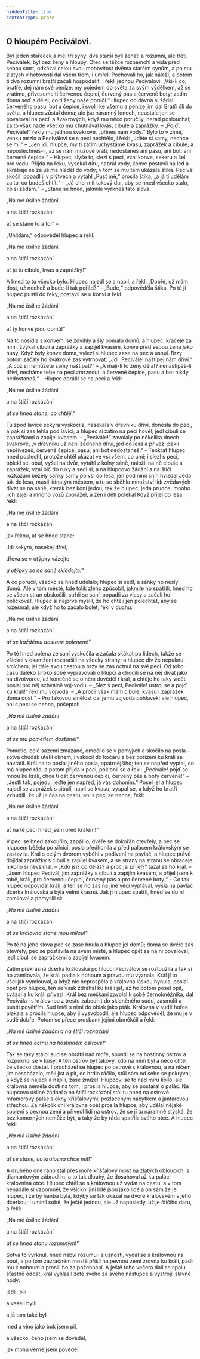 ```yaml
---
hiddenTitle: true
contentType: prose
---
```


<section>

# O hloupém Peciválovi.

Byl jeden stařeček a měl tři syny: dva starší byli ženati a rozumní, ale třetí, Peciválek, byl bez ženy a hloupý. Otec se těžce roznemohl a vida před sebou smrt, odkázal celou svou mohovitost dvěma starším synům, a po stu zlatých v hotovosti dal všem třem, i umřel. Pochovali ho, jak náleží, a potom ti dva rozumní bratři začali hospodařit. I řekli jednou Peciválovi: „Víš-li co, bratře, dej nám své peníze: my pojedem do světa za svým výdělkem, až se vrátíme, přivezeme ti červenou čepici, červený pás a červené boty; zatím doma seď a dělej, co ti ženy naše poručí.“ Hlupec od dávna si žádal červeného pasu, bot a čepíce, i svolil ke všemu a peníze jim dal Bratři šli do světa, a hlupec zůstal doma; ale jsa náramný lenoch, neustále jen se povaloval na pecí, a švakrových, když mu něco poručily, nerad poslouchal; za to však nade všecko mu chutnával kvas, cibule a zaprážky. – „Pojď, Pecivále!“ řekly mu jednou švakrové, „přines nám vody.“ Bylo to v zimě, venku mrzlo a Peciválovi se s peci nechtělo, i řekl: „Jděte si samy, nechce se mi.“ – „Jen jdi, hlupče, my ti zatím uchystáme kvasu, zaprážek a cibule; a neposlechneš-li, až se nám mužové vrátí, nedostaneš ani pasu, ani bot, ani červené čepice.“ – Hlupec, slyše to, slezl s peci, vzal konve, sekeru a šel pro vodu. Přijda na řeku, vysekal díru, nabral vody, konve postavil na led a škrábaje se za ušima hleděl do vody; v tom se mu tam ukázala štika. Pecivál skočil, popadl ji v plýtvech a vytáhl „Pusť mě,“ prosila štika, „a já ti udělám za to, co budeš chtít.“ – „Já chci mít takový dar, aby se hned všecko stalo, co si žádám.“ – „Stane se hned, jakmile vyřkneš tato slova:

</section>

<section>

„Na mé úsilné žádání,

a na štičí rozkázání

ať se stane to a to!“ –

</section>

<section>

„Uhlídám,“ odpověděl hlupec a řekl:

</section>

<section>

„Na mé úsilné žádání,

a na štičí rozkázání

ať je tu cibule, kvas a zaprážky!“

</section>

<section>

A hned to tu všecko bylo. Hlupec najedl se a napil, a řekl: „Dobře, už mám dost, už nechci! a bude-li tak pořád?“ – „Bude,“ odpověděla štika, Po té ji hlupec pustil do řeky, postavil se u konví a řekl.

</section>

<section>

„Na mé úsilné žádání,

a na štičí rozkázání

ať ty konve jdou domů!“

</section>

<section>

Na to nosidla s konvemi se zdvihly a šly pomalu domů, a hlupec, kráčeje za nimi, žvýkal cibuli a zaprážky a zapíjel kvasem, konve před sebou žena jako husy. Když byly konve doma, vylezl si hlupec zase na pec a usnul. Brzy potom začaly ho švakrové zas vytrhovat: „Jdi, Pecivále! naštípej nám dříví.“ „A což si nemůžete samy naštípat?“ – „A mají-li to ženy dělat? nenaštípáš-li dříví, necháme tebe na peci zmrznout, a červené čepice, pasu a bot nikdy nedostaneš.“ – Hlupec obrátil se na peci a řekl:

</section>

<section>

„Na mé úsilné žádání,

a na štičí rozkázání

_ať se hned stane, co chtějí_,“

</section>

<section>

Tu zpod lavice sekyra vyskočila, nasekala v dřevníku dříví, donesla do peci, a pak si zas lehla pod lavici; a hlupec si zatím na peci hověl, jedl cibuli se zaprážkami a zapíjel kvasem. – „Pecivále!“ zavolaly po několika dnech švakrové, „v dřevníku už není žádného dříví, jed do lesa a přivez: pakli nepřivezeš, červené čepice, pasu, ani bot nedostaneš.“ - Tenkrát hlupec hned poslechl, protože chtěl ukázat ve vsi všem, co umí; i slezl s peci, oblekl se, obul, vyšel na dvůr, vytáhl z kolny sáně, naložil na ně cibule a zaprážek, vzal bič do ruky a sedl si; a na hlupcovo žádání a na štičí rozkázání běžely sáňky samy po vsi do lesa, jen pod nimi sníh hvízdal Jeda tak do lesa, musil lidnatým městem, a tu se sběhlo množství lidí zvědavých dívat se na sáně, kterak bez koní jedou, tak že hlupec, jeda prudce, mnoho jich zajel a mnoho vozů zporážel, a žen i dětí polekal Když přijel do lesa, řekl:

</section>

<section>

„Na mé úsilné žádání

a na štičí rozkázání

jak řeknu, ať se hned stane:

Jdi sekyro, nasekej dříví,

dřeva se v otýpky vázejte

_a otýpky se na saně skládejte!_“

</section>

<section>

A co poručil, všecko se hned udělalo; hlupec si sedl, a sáňky ho nesly domů. Ale v tom městě, kde tolik zlého způsobil, jakmile ho spatřili, hned ho se všech stran obskočili, strhli se saní, popadli za vlasy a začali ho políčkovat. Hlupec si nejprve myslil, že ho chtějí jen polechtat, aby se rozesmál; ale když ho to začalo bolet, řekl v duchu:

</section>

<section>

„Na mé úsilné žádání

a na štičí rozkázání

_ať se každému dostane polenem!_“

</section>

<section>

Po té hned polena ze saní vyskočila a začala skákat po lidech, takže se všickni v okamžení rozprášili na všecky strany; a hlupec div že nepuknul smíchem, jel dále svou cestou a brzy se zas octnul na své peci. Od toho času daleko široko sobě vypravovali o hlupci a chodili se na něj dívat jako na divotvorce, až konečně se o něm dověděl i král, a chtěje ho taky vidět, poslal pro něj schválně voj-vodu. – „Slez s peci, Pecivále! ustroj se a pojď ku králi!“ řekl mu vojvoda. – „A proč? však mám cibule, kvasu i zaprážek doma dost.“ – Pro takovou smělost dal jemu vojvoda pohlavek; ale hlupec, ani s peci se nehna, pošeptal:

</section>

<section>

„_Na mé úsilné žádání_

a na štičí rozkázání

_ať se mu pometlem dostane!_“

</section>

<section>

Pometlo, celé sazemi zmazané, omočilo se v pomyjích a skočilo na posla – sotva chudák utekl oknem, i vskočil do kočáru a bez pořízení ku králi se navrátil. Král na to poslal jiného posla, opatrnějšího; ten se napřed vyptal, co má hlupec rád, a potom přijda k peci, poklonil se a řekl: „Pecivále! pojď se mnou ku králi, chce ti dát červenou čepici, červený pás a boty červené!“ – „Jestli tak, pojedu; jeďte jen napřed, já vás dohoním.“ Posel jel a hlupec najedl se zaprážek s cibulí, napil se kvasu, vyspal se, a když ho bratři vzbudili, že už je čas na cestu, ani s peci se nehna, řekl:

</section>

<section>

„Na mé úsilné žádání

a na štičí rozkázání

ať na té peci hned jsem před králem!“

</section>

<section>

V peci se hned zakouřilo, zapálilo, dvéře se dokořán otevřely, a pec se hlupcem běžela po silnici, posla předhonila a před palácem královským se zastavila. Král s celým dvorem vyběhl v podivení na pavlač, a hlupec právě dojídal zaprážky s cibulí a zapíjel kvasem, a se strany na stranu se obraceje, nikoho si nevšímal. – „Kdo jsi? co děláš? a proč jsi přijel?“ tázal se ho král. – „Jsem hlupec Pecivál, jím zaprážky s cibulí a zapíjím kvasem, a přijel jsem k tobě, králi, pro červenou čepici, červený pás a pro červené boty.“ – Co tak hlupec odpovídal králi, a ten se ho zas na jiné věci vyptával, vyšla na pavlač dcerka královská a byla velmi krásná. Jak ji hlupec spatřil, hned se do ní zamiloval a pomyslil si:

</section>

<section>

„_Na mé úsilné žádání_

a na štičí rozkázání

_ať se královna stane mou milou!_“

</section>

<section>

Po té na jeho slova pec se zase hnula a hlupec jel domů; doma se dvéře zas otevřely, pec se postavila na svém místě, a hlupec opět se na ní povaloval, jedl cibuli se zaprážkami a zapíjel kvasem.

Zatím překrásná dcerka královská po hlupci Peciválovi se roztoužila a tak si ho zamilovala, že králi padla k nohoum a pravdu mu vyznala. Král jí to všelijak vymlouval, a když nic neprospělo a královna láskou hynula, poslal opět pro hlupce, ten se však zdráhal ku králi jet, až ho potom posel opil, svázal a ku králi přivezl. Král bez meškání zavolal k sobě černokněžníka, dal Pecivála i s královnou z trestu zabednit do skleněného sudu, zasmolit a pustit povětřím. Sud letěl s nimi do oblak jako pták. Královna v sudě hořce plakala a prosila hlupce, aby ji vysvobodil; ale hlupec odpověděl, že mu je v sudě dobře. Potom se přece prosbami jejími obměkčil a řekl:

</section>

<section>

„_Na mé úsilné žádání a na štičí rozkázání_

_ať se hned octnu na hostinném ostrově!_“

</section>

<section>

Tak se taky stalo: sud se obrátil nad moře, spustil se na hostinný ostrov a rozpuknul se v kusy. A ten ostrov byl takový, kdo na něm byl a něco chtěl, že všecko dostal. I procházel se hlupec po ostrově s královnou, a na ničem jim nescházelo, měli jíst a pít, co hrdlo ráčilo, stůl sám od sebe se pokrýval, a když se najedli a napilí, zase zmizel. Hlupcovi se to nad míru líbilo, ale královna neměla dosti na tom, i prosila hlupce, aby se postaral o palác. Na hlupcovo úsilné žádání a na štičí rozkázání stál tu hned na ostrově mramorový palác s okny křišťálovými, pozlaceným nábytkem a jantarovou střechou. Za několik dní královna opět prosila hlupce, aby udělal nějaké spojení s pevnou zemí a přivedl lidi na ostrov, že se jí tu náramně stýská, že bez komorných nemůže být, a taky že by ráda spatřila svého otce. A hlupec řekl:

</section>

<section>

„_Na mé úsilné žádání_

a na štičí rozkázání

_ať se stane, co královna chce mít_!“

</section>

<section>

A druhého dne ráno stál přes moře křišťálový most na zlatých obloucích, s diamantovým zábradlím, a to tak dlouhý, že dosahoval až ku paláci královnina otce. Hlupec chtěl se s královnou už vydat na cestu, a v tom nenadále si vzpomněl, že všickni jiní lidé jsou jako lidé a on sám že je hlupec, i že by hanba byla, kdyby se tak ukázal na dvoře královském s jeho dcerkou; i umínil sobě, že ještě jednou, ale už naposledy, užije štičího daru, a řekl:

</section>

<section>

„Na mé úsilné žádání

a na štičí rozkázání

_ať se hned stanu rozumným_!“

Sotva to vyřknul, hned nabyl rozumu i slušnosti, vydal se s královnou na pouť, a po tom zázračném mostě přišli na pevnou zemi zrovna ku králi, padlí mu k nohoum a prosili ho za požehnání. A ještě toho večera dali se spolu šťastně oddat, král vyhlásil zetě svého za svého nástupce a vystrojil slavné hody:

</section>

<section>

jedli, pílí

a veseli bylí:

a já tam také byl,

med a víno jako buk jsem pil,

a všecko, čeho jsem se dověděl,

jak mohu věrně jsem pověděl.

</section>
